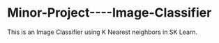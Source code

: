 # Minor-Project----Image-Classifier
This is an Image Classifier using K Nearest neighbors in SK Learn.
